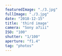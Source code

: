 ```yaml
---
featuredImage: "./3.jpg"
fullImage: "./3.jpg"
date: "2018-12-15"
title: 'third image'
camera: "Sony a7iii"
ISO: "100"
shutter: "1/100"
aperture: "f1.4"
tag: "photos"
---
```



